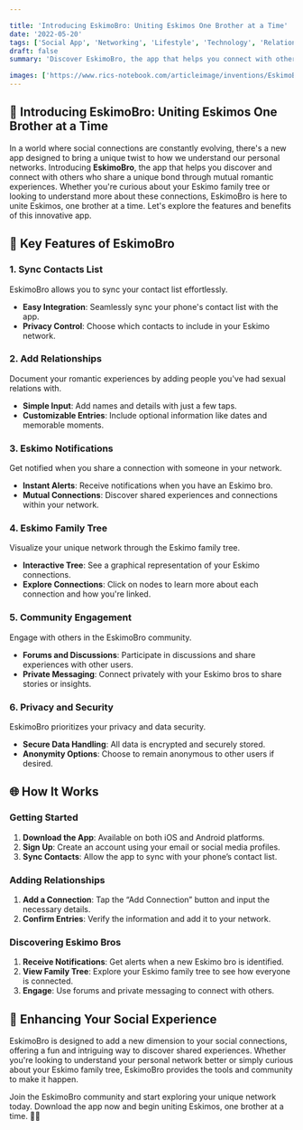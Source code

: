 ```yaml
---

title: 'Introducing EskimoBro: Uniting Eskimos One Brother at a Time'
date: '2022-05-20'
tags: ['Social App', 'Networking', 'Lifestyle', 'Technology', 'Relationships']
draft: false
summary: 'Discover EskimoBro, the app that helps you connect with others who share a unique bond through mutual romantic experiences. Sync contacts, learn about your Eskimo family tree, and build connections. Uniting Eskimos, one brother at a time. 🤝'

images: ['https://www.rics-notebook.com/articleimage/inventions/EskimoBro.webp']
---
```


## 🌟 Introducing EskimoBro: Uniting Eskimos One Brother at a Time

In a world where social connections are constantly evolving, there's a new app designed to bring a unique twist to how we understand our personal networks. Introducing **EskimoBro**, the app that helps you discover and connect with others who share a unique bond through mutual romantic experiences. Whether you're curious about your Eskimo family tree or looking to understand more about these connections, EskimoBro is here to unite Eskimos, one brother at a time. Let's explore the features and benefits of this innovative app.

## 📱 Key Features of EskimoBro

### 1. **Sync Contacts List**

EskimoBro allows you to sync your contact list effortlessly.

- **Easy Integration**: Seamlessly sync your phone's contact list with the app.
- **Privacy Control**: Choose which contacts to include in your Eskimo network.

### 2. **Add Relationships**

Document your romantic experiences by adding people you've had sexual relations with.

- **Simple Input**: Add names and details with just a few taps.
- **Customizable Entries**: Include optional information like dates and memorable moments.

### 3. **Eskimo Notifications**

Get notified when you share a connection with someone in your network.

- **Instant Alerts**: Receive notifications when you have an Eskimo bro.
- **Mutual Connections**: Discover shared experiences and connections within your network.

### 4. **Eskimo Family Tree**

Visualize your unique network through the Eskimo family tree.

- **Interactive Tree**: See a graphical representation of your Eskimo connections.
- **Explore Connections**: Click on nodes to learn more about each connection and how you're linked.

### 5. **Community Engagement**

Engage with others in the EskimoBro community.

- **Forums and Discussions**: Participate in discussions and share experiences with other users.
- **Private Messaging**: Connect privately with your Eskimo bros to share stories or insights.

### 6. **Privacy and Security**

EskimoBro prioritizes your privacy and data security.

- **Secure Data Handling**: All data is encrypted and securely stored.
- **Anonymity Options**: Choose to remain anonymous to other users if desired.

## 🌐 How It Works

### Getting Started

1. **Download the App**: Available on both iOS and Android platforms.
2. **Sign Up**: Create an account using your email or social media profiles.
3. **Sync Contacts**: Allow the app to sync with your phone’s contact list.

### Adding Relationships

1. **Add a Connection**: Tap the “Add Connection” button and input the necessary details.
2. **Confirm Entries**: Verify the information and add it to your network.

### Discovering Eskimo Bros

1. **Receive Notifications**: Get alerts when a new Eskimo bro is identified.
2. **View Family Tree**: Explore your Eskimo family tree to see how everyone is connected.
3. **Engage**: Use forums and private messaging to connect with others.

## 🚀 Enhancing Your Social Experience

EskimoBro is designed to add a new dimension to your social connections, offering a fun and intriguing way to discover shared experiences. Whether you're looking to understand your personal network better or simply curious about your Eskimo family tree, EskimoBro provides the tools and community to make it happen.

Join the EskimoBro community and start exploring your unique network today. Download the app now and begin uniting Eskimos, one brother at a time. 🤝🎉
